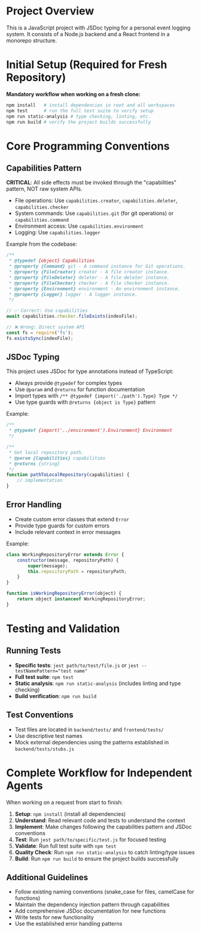 
# Project Overview
This is a JavaScript project with JSDoc typing for a personal event logging system. It consists of a Node.js backend and a React frontend in a monorepo structure.

# Initial Setup (Required for Fresh Repository)

**Mandatory workflow when working on a fresh clone:**

```bash
npm install   # install dependencies in root and all workspaces
npm test      # run the full test suite to verify setup
npm run static-analysis # type checking, linting, etc.
npm run build # verify the project builds successfully
```

# Core Programming Conventions

## Capabilities Pattern
**CRITICAL**: All side effects must be invoked through the "capabilities" pattern, NOT raw system APIs.

- File operations: Use `capabilities.creator`, `capabilities.deleter`, `capabilities.checker`
- System commands: Use `capabilities.git` (for git operations) or `capabilities.command`
- Environment access: Use `capabilities.environment`
- Logging: Use `capabilities.logger`

Example from the codebase:
```javascript
/**
 * @typedef {object} Capabilities
 * @property {Command} git - A command instance for Git operations.
 * @property {FileCreator} creator - A file creator instance.
 * @property {FileDeleter} deleter - A file deleter instance.
 * @property {FileChecker} checker - A file checker instance.
 * @property {Environment} environment - An environment instance.
 * @property {Logger} logger - A logger instance.
 */

// ✅ Correct: Use capabilities
await capabilities.checker.fileExists(indexFile);

// ❌ Wrong: Direct system API
const fs = require('fs');
fs.existsSync(indexFile);
```

## JSDoc Typing
This project uses JSDoc for type annotations instead of TypeScript:

- Always provide `@typedef` for complex types
- Use `@param` and `@returns` for function documentation
- Import types with `/** @typedef {import('./path').Type} Type */`
- Use type guards with `@returns {object is Type}` pattern

Example:
```javascript
/**
 * @typedef {import('../environment').Environment} Environment
 */

/**
 * Get local repository path.
 * @param {Capabilities} capabilities
 * @returns {string}
 */
function pathToLocalRepository(capabilities) {
    // implementation
}
```

## Error Handling
- Create custom error classes that extend `Error`
- Provide type guards for custom errors
- Include relevant context in error messages

Example:
```javascript
class WorkingRepositoryError extends Error {
    constructor(message, repositoryPath) {
        super(message);
        this.repositoryPath = repositoryPath;
    }
}

function isWorkingRepositoryError(object) {
    return object instanceof WorkingRepositoryError;
}
```

# Testing and Validation

## Running Tests
- **Specific tests**: `jest path/to/test/file.js` or `jest --testNamePattern="test name"`
- **Full test suite**: `npm test`
- **Static analysis**: `npm run static-analysis` (includes linting and type checking)
- **Build verification**: `npm run build`

## Test Conventions
- Test files are located in `backend/tests/` and `frontend/tests/`
- Use descriptive test names
- Mock external dependencies using the patterns established in `backend/tests/stubs.js`

# Complete Workflow for Independent Agents

When working on a request from start to finish:

1. **Setup**: `npm install` (install all dependencies)
2. **Understand**: Read relevant code and tests to understand the context
3. **Implement**: Make changes following the capabilities pattern and JSDoc conventions
4. **Test**: Run `jest path/to/specific/test.js` for focused testing
5. **Validate**: Run full test suite with `npm test`
6. **Quality Check**: Run `npm run static-analysis` to catch linting/type issues
7. **Build**: Run `npm run build` to ensure the project builds successfully

## Additional Guidelines

- Follow existing naming conventions (snake_case for files, camelCase for functions)
- Maintain the dependency injection pattern through capabilities
- Add comprehensive JSDoc documentation for new functions
- Write tests for new functionality
- Use the established error handling patterns
